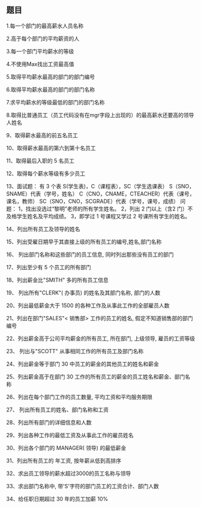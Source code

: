 ## 题目

1.每一个部门的最高薪水人员名称

2.高于每个部门的平均薪资的人

3.每一个部门平均薪水的等级

4.不使用Max找出工资最高值

5.取得平均薪水最高的部门的部门编号

6.取得平均薪水最高的部门的部门名称

7.求平均薪水的等级最低的部门的部门名称

8.取得比普通员工（员工代码没有在mgr字段上出现的）的最高薪水还要高的领导人姓名

9、取得薪水最高的前五名员工

10、取得薪水最高的第六到第十名员工

11、取得最后入职的 5 名员工

12、取得每个薪水等级有多少员工

13、面试题：
有 3 个表 S(学生表)，C（课程表），SC（学生选课表）
S（SNO，SNAME）代表（学号，姓名）
C（CNO，CNAME，CTEACHER）代表（课号，课名，教师）
SC（SNO，CNO，SCGRADE）代表（学号，课号，成绩）
问题：
1，找出没选过“黎明”老师的所有学生姓名。
2，列出 2 门以上（含2 门）不及格学生姓名及平均成绩。
3，即学过 1 号课程又学过 2 号课所有学生的姓名。

14、列出所有员工及领导的姓名

15、列出受雇日期早于其直接上级的所有员工的编号,姓名,部门名称

16、 列出部门名称和这些部门的员工信息, 同时列出那些没有员工的部门

17、列出至少有 5 个员工的所有部门

18、列出薪金比"SMITH" 多的所有员工信息

19、 列出所有"CLERK"( 办事员) 的姓名及其部门名称, 部门的人数

20、列出最低薪金大于 1500 的各种工作及从事此工作的全部雇员人数

21、列出在部门"SALES"< 销售部> 工作的员工的姓名, 假定不知道销售部的部门编号

22、列出薪金高于公司平均薪金的所有员工, 所在部门, 上级领导, 雇员的工资等级

23、 列出与"SCOTT" 从事相同工作的所有员工及部门名称

24、列出薪金等于部门 30 中员工的薪金的其他员工的姓名和薪金

25、列出薪金高于在部门 30 工作的所有员工的薪金的员工姓名和薪金、部门名称

26、列出在每个部门工作的员工数量, 平均工资和平均服务期限

27、 列出所有员工的姓名、部门名称和工资

28、列出所有部门的详细信息和人数

29、列出各种工作的最低工资及从事此工作的雇员姓名

30、列出各个部门的 MANAGER( 领导) 的最低薪金

31、列出所有员工的 年工资, 按年薪从低到高排序

32、求出员工领导的薪水超过3000的员工名称与领导

33、求出部门名称中, 带'S'字符的部门员工的工资合计、部门人数

34、给任职日期超过 30 年的员工加薪 10%